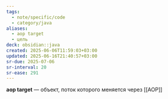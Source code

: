 ```yaml
---
tags:
  - note/specific/code
  - category/java
aliases:
  - aop target
  - цель
deck: obsidian::java
created: 2025-06-06T11:59:03+03:00
updated: 2025-06-16T21:40:57+03:00
sr-due: 2025-07-06
sr-interval: 20
sr-ease: 291
---
```


**aop target**
—
объект, поток которого меняется через [[AOP]]
